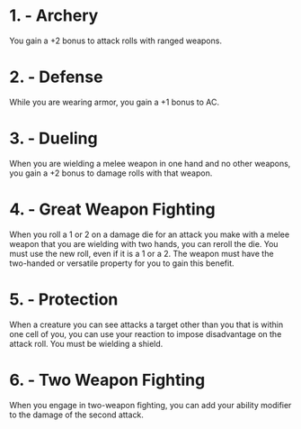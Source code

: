 # 1. - Archery

You gain a +2 bonus to attack rolls with ranged weapons.

# 2. - Defense

While you are wearing armor, you gain a +1 bonus to AC.

# 3. - Dueling

When you are wielding a melee weapon in one hand and no other weapons, you gain a +2 bonus to damage rolls with that weapon.

# 4. - Great Weapon Fighting

When you roll a 1 or 2 on a damage die for an attack you make with a melee weapon that you are wielding with two hands, you can reroll the die. You must use the new roll, even if it is a 1 or a 2. The weapon must have the two-handed or versatile property for you to gain this benefit.

# 5. - Protection

When a creature you can see attacks a target other than you that is within one cell of you, you can use your reaction to impose disadvantage on the attack roll. You must be wielding a shield.

# 6. - Two Weapon Fighting

When you engage in two-weapon fighting, you can add your ability modifier to the damage of the second attack.


